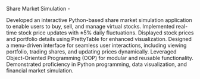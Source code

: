 Share Market Simulation -

Developed an interactive Python-based share market simulation application to enable users to buy, sell, and manage virtual stocks.
Implemented real-time stock price updates with ±5% daily fluctuations.
Displayed stock prices and portfolio details using PrettyTable for enhanced visualization.
Designed a menu-driven interface for seamless user interactions, including viewing portfolio, trading shares, and updating prices dynamically.
Leveraged Object-Oriented Programming (OOP) for modular and reusable functionality.
Demonstrated proficiency in Python programming, data visualization, and financial market simulation.






